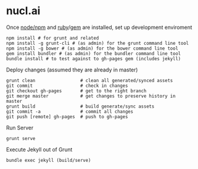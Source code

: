 # nucl.ai

Once [node/npm](http://nodejs.org) and [ruby](https://www.ruby-lang.org/en/downloads/)/[gem](https://rubygems.org/pages/download) are installed, set up development enviroment
```
npm install # for grunt and related
npm install -g grunt-cli # (as admin) for the grunt command line tool
npm install -g bower # (as admin) for the bower command line tool
gem install bundler # (as admin) for the bundler command line tool
bundle install # to test against to gh-pages gem (includes jekyll)
```

Deploy changes (assumed they are already in master)
```
grunt clean                 # clean all generated/synced assets
git commit                  # check in changes
git checkout gh-pages       # get to the right branch
git merge master            # get changes to preserve history in master
grunt build                 # build generate/sync assets
git commit -a               # commit all changes
git push [remote] gh-pages  # push to gh-pages
```

Run Server
```
grunt serve
```

Execute Jekyll out of Grunt
```
bundle exec jekyll (build/serve)
```
